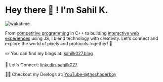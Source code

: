 #  Hey there 👋 ! I'm Sahil K.
![wakatime](https://wakatime.com/badge/user/bd368bb8-3ce0-4454-af90-46861e91e98c.svg)

From [competitive programming](https://leetcode.com/u/sahil_k_027/) in C++ to building [interactive web experiences](https://github.com/SahilK-027/0x7444ff) using JS, I blend technology with creativity. Let's connect and explore the world of pixels and protocols together! 🚀

✏️ You can find my blogs at: [sahilk027.blog](https://www.sahilk027.blog/)

🔗 Let's Connect: [linkedin-sahilk027](https://www.linkedin.com/in/sahilk027/)

🧑‍💻 Checkout my Devlogs at: [YouTube-@theshaderboy](https://www.youtube.com/channel/UCisdjIk113VLoocWQASkgsQ)
